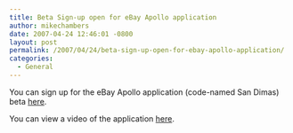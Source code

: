 ```yaml
---
title: Beta Sign-up open for eBay Apollo application
author: mikechambers
date: 2007-04-24 12:46:01 -0800
layout: post
permalink: /2007/04/24/beta-sign-up-open-for-ebay-apollo-application/
categories:
  - General
---
```



You can sign up for the eBay Apollo application (code-named San Dimas) beta [here][1].

You can view a video of the application [here][2].

 [1]: http://www.sandimasproject.com/
 [2]: http://www.demo.com/demonstrators/demo2007/91259.php